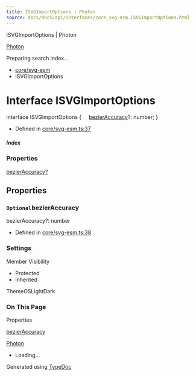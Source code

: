 ```yaml
---
title: ISVGImportOptions | Photon
source: docs/docs/api/interfaces/core_svg-esm.ISVGImportOptions.html
---
```


ISVGImportOptions | Photon

[Photon](../index.html)




Preparing search index...

* [core/svg-esm](../modules/core_svg-esm.html)
* ISVGImportOptions

# Interface ISVGImportOptions

interface ISVGImportOptions {
    [bezierAccuracy](#bezieraccuracy)?: number;
}

* Defined in [core/svg-esm.ts:37](https://github.com/mwhite454/photon/blob/main/packages/photon/src/core/svg-esm.ts#L37)

##### Index

### Properties

[bezierAccuracy?](#bezieraccuracy)

## Properties

### `Optional`bezierAccuracy

bezierAccuracy?: number

* Defined in [core/svg-esm.ts:38](https://github.com/mwhite454/photon/blob/main/packages/photon/src/core/svg-esm.ts#L38)

### Settings

Member Visibility

* Protected
* Inherited

ThemeOSLightDark

### On This Page

Properties

[bezierAccuracy](#bezieraccuracy)

[Photon](../index.html)

* Loading...

Generated using [TypeDoc](https://typedoc.org/)
